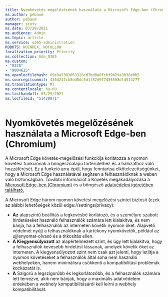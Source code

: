 ```yaml
---
title: Nyomkövetés megelőzésének használata a Microsoft Edge-ben (Chromium)
ms.author: pebaum
author: pebaum
manager: scotv
ms.date: 03/29/2021
ms.audience: Admin
ms.topic: article
ms.service: o365-administration
ROBOTS: NOINDEX, NOFOLLOW
localization_priority: Priority
ms.collection: Adm_O365
ms.custom:
- "8328"
- "9004625"
ms.openlocfilehash: 09e9a7303063328cd7bd0a0fcbf9629a3b38ebb5
ms.sourcegitcommit: 430d247cb5dd5dc5d1f82d977456558dfd514277
ms.translationtype: MT
ms.contentlocale: hu-HU
ms.lasthandoff: 03/29/2021
ms.locfileid: "51420871"
---
```

# <a name="use-tracking-prevention-in-microsoft-edge-chromium"></a>Nyomkövetés megelőzésének használata a Microsoft Edge-ben (Chromium)

A Microsoft Edge követés-megelőzési funkciója korlátozza a nyomon követési funkciónak a böngészőalapú tárterülethez és a hálózathoz való hozzáférését. Ez a funkció arra épül, hogy fenntartsa elkötelezettségünket, hogy a Microsoft Edge használatával segítsen a felhasználóknak a weben való biztonságban. További információt a Követés megakadályozása a [Microsoft Edge-ben (Chromium)](https://go.microsoft.com/fwlink/?linkid=2135435) és a böngésző [adatvédelmi ígéretében található.](https://go.microsoft.com/fwlink/?linkid=2135350)

A Microsoft Edge három nyomon követési megelőzési szintet biztosít (ezek az alábbi lehetőségek közül edge://settings/privacy):

- **Az** alapszintű beállítás a legkevésbé korlátozó, és a személyre szabott hirdetéseket használó felhasználók számára lett kialakítva, és nem bánja, ha a felhasználók az interneten követik nyomon őket. Alapvető védelmet nyújt a felhasználóknak a kártékony nyomkövetők, például az ujjlenyomat-olvasó és a titkosítás ellen.
- **A Kiegyensúlyozott** az alapértelmezett szint, és úgy lett kialakítva, hogy a felhasználók kevesebb hirdetést lássanak, amelyek követik őket az interneten. A kiegyensúlyozott szint nem csak azt jelenti, hogy letiltja a nyomon követéseket a felhasználók által soha nem használó webhelyeken, hanem minimálisra csökkenti a kompatibilitási problémák kockázatát is.
- **A** Szigorú a legszigorúbb és legkorlátozóbb, és a felhasználók számára lett tervezve, akik nem bánjak, hogy a maximális adatvédelem érdekében a webhely kompatibilitásáról kell leírni a webhely kompatibilitását.